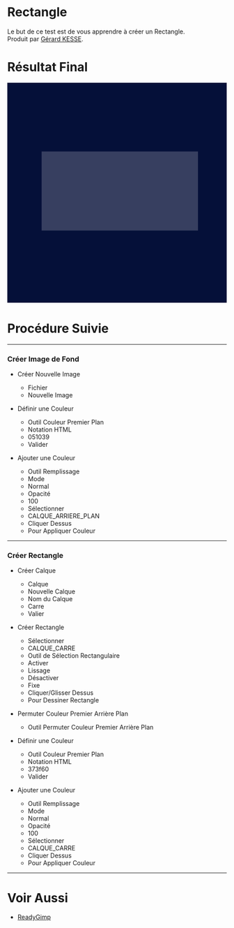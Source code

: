 # Rectangle 

Le but de ce test est de vous apprendre à créer un Rectangle.  
Produit par 
[Gérard KESSE](https://github.com/gkesse/ "https://github.com/gkesse").

# Résultat Final

![Rectangle.png](https://raw.githubusercontent.com/gkesse/ReadyGimp/master/Forme_Geometrique/Rectangle.png)

# Procédure Suivie
---
### Créer Image de Fond

* Créer Nouvelle Image
    * Fichier
    * Nouvelle Image

* Définir une Couleur
    * Outil Couleur Premier Plan
    * Notation HTML
    * 051039
    * Valider

* Ajouter une Couleur
    * Outil Remplissage
    * Mode
    * Normal
    * Opacité
    * 100
    * Sélectionner
    * CALQUE_ARRIERE_PLAN
    * Cliquer Dessus
    * Pour Appliquer Couleur
---
### Créer Rectangle

* Créer Calque
    * Calque
    * Nouvelle Calque
    * Nom du Calque
    * Carre
    * Valier

* Créer Rectangle
    * Sélectionner
    * CALQUE_CARRE
    * Outil de Sélection Rectangulaire
    * Activer
    * Lissage
    * Désactiver
    * Fixe
    * Cliquer/Glisser Dessus
    * Pour Dessiner Rectangle

* Permuter Couleur Premier Arrière Plan
    * Outil Permuter Couleur Premier Arrière Plan

* Définir une Couleur
    * Outil Couleur Premier Plan
    * Notation HTML
    * 373f60
    * Valider

* Ajouter une Couleur
    * Outil Remplissage
    * Mode
    * Normal
    * Opacité
    * 100
    * Sélectionner
    * CALQUE_CARRE
    * Cliquer Dessus
    * Pour Appliquer Couleur
---
# Voir Aussi

* [ReadyGimp](https://github.com/gkesse/ReadyGimp/#sommaire "ReadyGimp")
